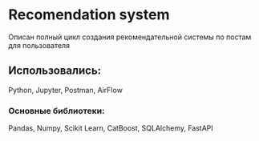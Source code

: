 # Recomendation system
Описан полный цикл создания рекомендательной системы по постам для пользователя

## Использовались:
Python, Jupyter, Postman, AirFlow
### Основные библиотеки:
Pandas, Numpy, Scikit Learn, CatBoost, SQLAlchemy, FastAPI
